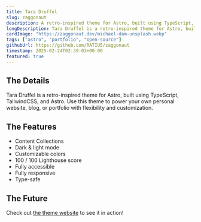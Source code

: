 ```yaml
---
title: Tara Druffel
slug: zaggonaut
description: A retro-inspired theme for Astro, built using TypeScript, TailwindCSS, and Astro.
longDescription: Tara Druffel is a retro-inspired theme for Astro, built using TypeScript, TailwindCSS, and Astro.
cardImage: "https://zaggonaut.dev/michael-dam-unsplash.webp"
tags: ["astro", "portfolio", "open-source"]
githubUrl: https://github.com/RATIU5/zaggonaut
timestamp: 2025-02-24T02:39:03+00:00
featured: true
---
```


## The Details

Tara Druffel is a retro-inspired theme for Astro, built using TypeScript, TailwindCSS, and Astro. Use this theme to power your own personal website, blog, or portfolio with flexibility and customization.

## The Features

- Content Collections
- Dark & light mode
- Customizable colors
- 100 / 100 Lighthouse score
- Fully accessible
- Fully responsive
- Type-safe

## The Future

Check out [the theme website](https://zaggonaut.dev) to see it in action!